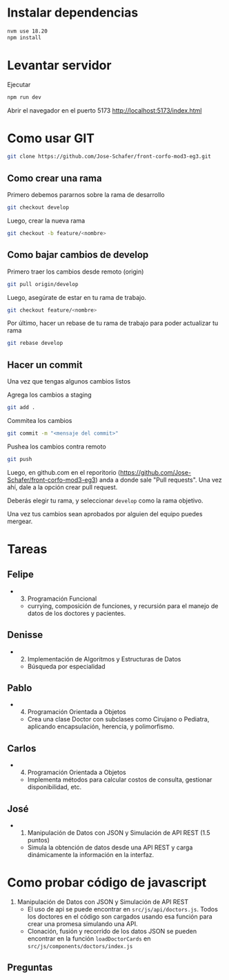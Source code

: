 # Instalar dependencias
```sh
nvm use 18.20
npm install
```

# Levantar servidor
Ejecutar
```sh
npm run dev
```


Abrir el navegador en el puerto 5173
[http://localhost:5173/index.html](http://localhost:5173/index.html)



# Como usar GIT

```sh
git clone https://github.com/Jose-Schafer/front-corfo-mod3-eg3.git
```

## Como crear una rama
Primero debemos pararnos sobre la rama de desarrollo
```sh
git checkout develop
```

Luego, crear la nueva rama
```sh
git checkout -b feature/<nombre>
```

## Como bajar cambios de develop
Primero traer los cambios desde remoto (origin)
```sh
git pull origin/develop
```

Luego, asegúrate de estar en tu rama de trabajo.
```sh
git checkout feature/<nombre>
```
Por último, hacer un rebase de tu rama de trabajo para poder actualizar tu rama
```sh
git rebase develop
```

## Hacer un commit
Una vez que tengas algunos cambios listos

Agrega los cambios a staging
```sh
git add .
```

Commitea los cambios
```sh
git commit -m "<mensaje del commit>"
```

Pushea los cambios contra remoto
```sh
git push
```

Luego, en github.com en el reporitorio (https://github.com/Jose-Schafer/front-corfo-mod3-eg3) anda a donde sale "Pull requests". Una vez ahí, dale a la opción crear pull request.

Deberás elegir tu rama, y seleccionar `develop` como la rama objetivo.

Una vez tus cambios sean aprobados por alguien del equipo puedes mergear.

# Tareas
## Felipe
- 3. Programación Funcional
    - currying, composición de funciones, y recursión para el manejo de datos de los doctores y pacientes.
## Denisse
- 2. Implementación de Algoritmos y Estructuras de Datos
    - Búsqueda por especialidad
## Pablo
- 4. Programación Orientada a Objetos
    - Crea una clase Doctor con subclases como Cirujano o Pediatra, aplicando encapsulación, herencia, y polimorfismo.
## Carlos
- 4. Programación Orientada a Objetos
    - Implementa métodos para calcular costos de consulta, gestionar disponibilidad, etc.
## José
- 1. Manipulación de Datos con JSON y Simulación de API REST (1.5 puntos)
    - Simula la obtención de datos desde una API REST y carga dinámicamente la información en la interfaz.


# Como probar código de javascript
1. Manipulación de Datos con JSON y Simulación de API REST
    - El uso de api se puede encontrar en `src/js/api/doctors.js`. Todos los doctores en el código son cargados usando esa función para crear una promesa simulando una API.
    - Clonación, fusión y recorrido de los datos JSON se pueden encontrar en la función `loadDoctorCards` en `src/js/components/doctors/index.js`

## Preguntas
